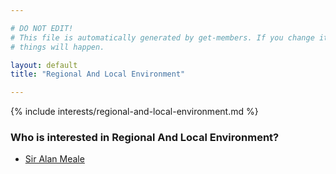 ```yaml
---

# DO NOT EDIT!
# This file is automatically generated by get-members. If you change it, bad
# things will happen.

layout: default
title: "Regional And Local Environment"

---
```


{% include interests/regional-and-local-environment.md %}

### Who is interested in Regional And Local Environment?


* [Sir Alan Meale](/members/sir-alan-meale.html)
